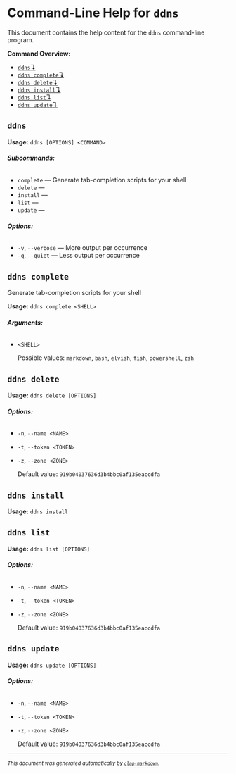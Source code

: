 # Command-Line Help for `ddns`

This document contains the help content for the `ddns` command-line program.

**Command Overview:**

- [`ddns`↴](#ddns)
- [`ddns complete`↴](#ddns-complete)
- [`ddns delete`↴](#ddns-delete)
- [`ddns install`↴](#ddns-install)
- [`ddns list`↴](#ddns-list)
- [`ddns update`↴](#ddns-update)

## `ddns`

**Usage:** `ddns [OPTIONS] <COMMAND>`

###### **Subcommands:**

- `complete` — Generate tab-completion scripts for your shell
- `delete` —
- `install` —
- `list` —
- `update` —

###### **Options:**

- `-v`, `--verbose` — More output per occurrence
- `-q`, `--quiet` — Less output per occurrence

## `ddns complete`

Generate tab-completion scripts for your shell

**Usage:** `ddns complete <SHELL>`

###### **Arguments:**

- `<SHELL>`

  Possible values: `markdown`, `bash`, `elvish`, `fish`, `powershell`, `zsh`

## `ddns delete`

**Usage:** `ddns delete [OPTIONS]`

###### **Options:**

- `-n`, `--name <NAME>`
- `-t`, `--token <TOKEN>`
- `-z`, `--zone <ZONE>`

  Default value: `919b04037636d3b4bbc0af135eaccdfa`

## `ddns install`

**Usage:** `ddns install`

## `ddns list`

**Usage:** `ddns list [OPTIONS]`

###### **Options:**

- `-n`, `--name <NAME>`
- `-t`, `--token <TOKEN>`
- `-z`, `--zone <ZONE>`

  Default value: `919b04037636d3b4bbc0af135eaccdfa`

## `ddns update`

**Usage:** `ddns update [OPTIONS]`

###### **Options:**

- `-n`, `--name <NAME>`
- `-t`, `--token <TOKEN>`
- `-z`, `--zone <ZONE>`

  Default value: `919b04037636d3b4bbc0af135eaccdfa`

<hr/>

<small><i>
This document was generated automatically by
<a href="https://crates.io/crates/clap-markdown"><code>clap-markdown</code></a>.
</i></small>
